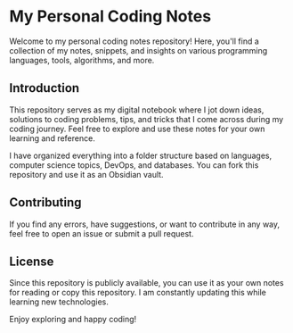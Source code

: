 # My Personal Coding Notes

Welcome to my personal coding notes repository! Here, you'll find a collection of my notes, snippets, and insights on various programming languages, tools, algorithms, and more.

## Introduction

This repository serves as my digital notebook where I jot down ideas, solutions to coding problems, tips, and tricks that I come across during my coding journey. Feel free to explore and use these notes for your own learning and reference.

I have organized everything into a folder structure based on languages, computer science topics, DevOps, and databases. You can fork this repository and use it as an Obsidian vault.

## Contributing

If you find any errors, have suggestions, or want to contribute in any way, feel free to open an issue or submit a pull request.

## License

Since this repository is publicly available, you can use it as your own notes for reading or copy this repository. I am constantly updating this while learning new technologies.

Enjoy exploring and happy coding!